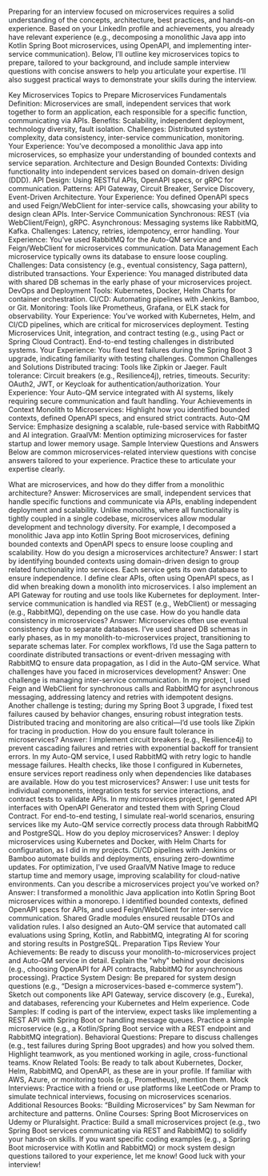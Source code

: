 Preparing for an interview focused on microservices requires a solid understanding of the concepts, architecture, best practices, and hands-on experience. Based on your LinkedIn profile and achievements, you already have relevant experience (e.g., decomposing a monolithic Java app into Kotlin Spring Boot microservices, using OpenAPI, and implementing inter-service communication). Below, I’ll outline key microservices topics to prepare, tailored to your background, and include sample interview questions with concise answers to help you articulate your expertise. I’ll also suggest practical ways to demonstrate your skills during the interview.

Key Microservices Topics to Prepare
Microservices Fundamentals
Definition: Microservices are small, independent services that work together to form an application, each responsible for a specific function, communicating via APIs.
Benefits: Scalability, independent deployment, technology diversity, fault isolation.
Challenges: Distributed system complexity, data consistency, inter-service communication, monitoring.
Your Experience: You’ve decomposed a monolithic Java app into microservices, so emphasize your understanding of bounded contexts and service separation.
Architecture and Design
Bounded Contexts: Dividing functionality into independent services based on domain-driven design (DDD).
API Design: Using RESTful APIs, OpenAPI specs, or gRPC for communication.
Patterns: API Gateway, Circuit Breaker, Service Discovery, Event-Driven Architecture.
Your Experience: You defined OpenAPI specs and used Feign/WebClient for inter-service calls, showcasing your ability to design clean APIs.
Inter-Service Communication
Synchronous: REST (via WebClient/Feign), gRPC.
Asynchronous: Messaging systems like RabbitMQ, Kafka.
Challenges: Latency, retries, idempotency, error handling.
Your Experience: You’ve used RabbitMQ for the Auto-QM service and Feign/WebClient for microservices communication.
Data Management
Each microservice typically owns its database to ensure loose coupling.
Challenges: Data consistency (e.g., eventual consistency, Saga pattern), distributed transactions.
Your Experience: You managed distributed data with shared DB schemas in the early phase of your microservices project.
DevOps and Deployment
Tools: Kubernetes, Docker, Helm Charts for container orchestration.
CI/CD: Automating pipelines with Jenkins, Bamboo, or Git.
Monitoring: Tools like Prometheus, Grafana, or ELK stack for observability.
Your Experience: You’ve worked with Kubernetes, Helm, and CI/CD pipelines, which are critical for microservices deployment.
Testing Microservices
Unit, integration, and contract testing (e.g., using Pact or Spring Cloud Contract).
End-to-end testing challenges in distributed systems.
Your Experience: You fixed test failures during the Spring Boot 3 upgrade, indicating familiarity with testing challenges.
Common Challenges and Solutions
Distributed tracing: Tools like Zipkin or Jaeger.
Fault tolerance: Circuit breakers (e.g., Resilience4j), retries, timeouts.
Security: OAuth2, JWT, or Keycloak for authentication/authorization.
Your Experience: Your Auto-QM service integrated with AI systems, likely requiring secure communication and fault handling.
Your Achievements in Context
Monolith to Microservices: Highlight how you identified bounded contexts, defined OpenAPI specs, and ensured strict contracts.
Auto-QM Service: Emphasize designing a scalable, rule-based service with RabbitMQ and AI integration.
GraalVM: Mention optimizing microservices for faster startup and lower memory usage.
Sample Interview Questions and Answers
Below are common microservices-related interview questions with concise answers tailored to your experience. Practice these to articulate your expertise clearly.

What are microservices, and how do they differ from a monolithic architecture?
Answer: Microservices are small, independent services that handle specific functions and communicate via APIs, enabling independent deployment and scalability. Unlike monoliths, where all functionality is tightly coupled in a single codebase, microservices allow modular development and technology diversity. For example, I decomposed a monolithic Java app into Kotlin Spring Boot microservices, defining bounded contexts and OpenAPI specs to ensure loose coupling and scalability.
How do you design a microservices architecture?
Answer: I start by identifying bounded contexts using domain-driven design to group related functionality into services. Each service gets its own database to ensure independence. I define clear APIs, often using OpenAPI specs, as I did when breaking down a monolith into microservices. I also implement an API Gateway for routing and use tools like Kubernetes for deployment. Inter-service communication is handled via REST (e.g., WebClient) or messaging (e.g., RabbitMQ), depending on the use case.
How do you handle data consistency in microservices?
Answer: Microservices often use eventual consistency due to separate databases. I’ve used shared DB schemas in early phases, as in my monolith-to-microservices project, transitioning to separate schemas later. For complex workflows, I’d use the Saga pattern to coordinate distributed transactions or event-driven messaging with RabbitMQ to ensure data propagation, as I did in the Auto-QM service.
What challenges have you faced in microservices development?
Answer: One challenge is managing inter-service communication. In my project, I used Feign and WebClient for synchronous calls and RabbitMQ for asynchronous messaging, addressing latency and retries with idempotent designs. Another challenge is testing; during my Spring Boot 3 upgrade, I fixed test failures caused by behavior changes, ensuring robust integration tests. Distributed tracing and monitoring are also critical—I’d use tools like Zipkin for tracing in production.
How do you ensure fault tolerance in microservices?
Answer: I implement circuit breakers (e.g., Resilience4j) to prevent cascading failures and retries with exponential backoff for transient errors. In my Auto-QM service, I used RabbitMQ with retry logic to handle message failures. Health checks, like those I configured in Kubernetes, ensure services report readiness only when dependencies like databases are available.
How do you test microservices?
Answer: I use unit tests for individual components, integration tests for service interactions, and contract tests to validate APIs. In my microservices project, I generated API interfaces with OpenAPI Generator and tested them with Spring Cloud Contract. For end-to-end testing, I simulate real-world scenarios, ensuring services like my Auto-QM service correctly process data through RabbitMQ and PostgreSQL.
How do you deploy microservices?
Answer: I deploy microservices using Kubernetes and Docker, with Helm Charts for configuration, as I did in my projects. CI/CD pipelines with Jenkins or Bamboo automate builds and deployments, ensuring zero-downtime updates. For optimization, I’ve used GraalVM Native Image to reduce startup time and memory usage, improving scalability for cloud-native environments.
Can you describe a microservices project you’ve worked on?
Answer: I transformed a monolithic Java application into Kotlin Spring Boot microservices within a monorepo. I identified bounded contexts, defined OpenAPI specs for APIs, and used Feign/WebClient for inter-service communication. Shared Gradle modules ensured reusable DTOs and validation rules. I also designed an Auto-QM service that automated call evaluations using Spring, Kotlin, and RabbitMQ, integrating AI for scoring and storing results in PostgreSQL.
Preparation Tips
Review Your Achievements: Be ready to discuss your monolith-to-microservices project and Auto-QM service in detail. Explain the "why" behind your decisions (e.g., choosing OpenAPI for API contracts, RabbitMQ for asynchronous processing).
Practice System Design: Be prepared for system design questions (e.g., “Design a microservices-based e-commerce system”). Sketch out components like API Gateway, service discovery (e.g., Eureka), and databases, referencing your Kubernetes and Helm experience.
Code Samples: If coding is part of the interview, expect tasks like implementing a REST API with Spring Boot or handling message queues. Practice a simple microservice (e.g., a Kotlin/Spring Boot service with a REST endpoint and RabbitMQ integration).
Behavioral Questions: Prepare to discuss challenges (e.g., test failures during Spring Boot upgrades) and how you solved them. Highlight teamwork, as you mentioned working in agile, cross-functional teams.
Know Related Tools: Be ready to talk about Kubernetes, Docker, Helm, RabbitMQ, and OpenAPI, as these are in your profile. If familiar with AWS, Azure, or monitoring tools (e.g., Prometheus), mention them.
Mock Interviews: Practice with a friend or use platforms like LeetCode or Pramp to simulate technical interviews, focusing on microservices scenarios.
Additional Resources
Books: “Building Microservices” by Sam Newman for architecture and patterns.
Online Courses: Spring Boot Microservices on Udemy or Pluralsight.
Practice: Build a small microservices project (e.g., two Spring Boot services communicating via REST and RabbitMQ) to solidify your hands-on skills.
If you want specific coding examples (e.g., a Spring Boot microservice with Kotlin and RabbitMQ) or mock system design questions tailored to your experience, let me know! Good luck with your interview!